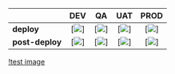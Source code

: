 |                 |                                                   DEV                                                    |                                                  QA                                                   |                                                   UAT                                                   |                                                   PROD                                                    |
|:----------------|:--------------------------------------------------------------------------------------------------------:|:-----------------------------------------------------------------------------------------------------:|:-------------------------------------------------------------------------------------------------------:|:---------------------------------------------------------------------------------------------------------:|
| **deploy**      |    [<img src="https://github.com/nckackerman/nckackerman.github.io/releases/tag/dev/dev-deploy.png">]    |   [<img src="https://github.com/nckackerman/nckackerman.github.io/releases/tag/qa/qa-deploy.png">]    |   [<img src="https://github.com/nckackerman/nckackerman.github.io/releases/tag/uat/uat-deploy.png">]    |   [<img src="https://github.com/nckackerman/nckackerman.github.io/releases/tag/prod/prod-deploy.png">]    |
| **post-deploy** | [<img src="https://github.com/nckackerman/nckackerman.github.io/releases/tag/dev/dev-post-deploy.png">]  | [<img src="https://github.com/nckackerman/nckackerman.github.io/releases/tag/qa/qa-post-deploy.png">] | [<img src="https://github.com/nckackerman/nckackerman.github.io/releases/tag/uat/uat-post-deploy.png">] | [<img src="https://github.com/nckackerman/nckackerman.github.io/releases/tag/prod/prod-post-deploy.png">] |


[!test image](https://raster.shields.io/npm/v/express)
